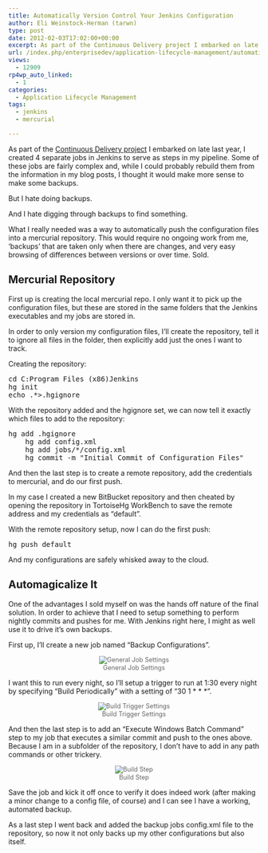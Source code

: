 ```yaml
---
title: Automatically Version Control Your Jenkins Configuration
author: Eli Weinstock-Herman (tarwn)
type: post
date: 2012-02-03T17:02:00+00:00
excerpt: As part of the Continuous Delivery project I embarked on late last year, I created 4 separate jobs in Jenkins to serve as steps in my pipeline. Some of these jobs are fairly complex and, while I could probably rebuild them from the information in my blog posts, I thought it would make more sense to make some backups.
url: /index.php/enterprisedev/application-lifecycle-management/automatically-version-control-your-jenkins/
views:
  - 12909
rp4wp_auto_linked:
  - 1
categories:
  - Application Lifecycle Management
tags:
  - jenkins
  - mercurial

---
```

As part of the [Continuous Delivery project][1] I embarked on late last year, I created 4 separate jobs in Jenkins to serve as steps in my pipeline. Some of these jobs are fairly complex and, while I could probably rebuild them from the information in my blog posts, I thought it would make more sense to make some backups. 

But I hate doing backups.

And I hate digging through backups to find something.

What I really needed was a way to automatically push the configuration files into a mercurial repository. This would require no ongoing work from me, &#8216;backups&#8217; that are taken only when there are changes, and very easy browsing of differences between versions or over time. Sold.

## Mercurial Repository

First up is creating the local mercurial repo. I only want it to pick up the configuration files, but these are stored in the same folders that the Jenkins executables and my jobs are stored in. 

In order to only version my configuration files, I&#8217;ll create the repository, tell it to ignore all files in the folder, then explicitly add just the ones I want to track.

Creating the repository:

<pre>cd C:Program Files (x86)Jenkins
hg init
echo .*&gt;.hgignore</pre>

With the repository added and the hgignore set, we can now tell it exactly which files to add to the repository:

<pre>hg add .hgignore
	hg add config.xml
	hg add jobs/*/config.xml
	hg commit -m "Initial Commit of Configuration Files"</pre>

And then the last step is to create a remote repository, add the credentials to mercurial, and do our first push. 

In my case I created a new BitBucket repository and then cheated by opening the repository in TortoiseHg WorkBench to save the remote address and my credentials as &#8220;default&#8221;.

With the remote repository setup, now I can do the first push:

<pre>hg push default</pre>

And my configurations are safely whisked away to the cloud.

## Automagicalize It

One of the advantages I sold myself on was the hands off nature of the final solution. In order to achieve that I need to setup something to perform nightly commits and pushes for me. With Jenkins right here, I might as well use it to drive it&#8217;s own backups.

First up, I&#8217;ll create a new job named &#8220;Backup Configurations&#8221;.

<div style="text-align: center; font-size: .9em; color: #666666;">
  <img src="http://www.tiernok.com/LTDBlog/JenkinsBackups/1.png" title="General Job Settings" /><br /> General Job Settings
</div>

I want this to run every night, so I&#8217;ll setup a trigger to run at 1:30 every night by specifying &#8220;Build Periodically&#8221; with a setting of &#8220;30 1 \* \* *&#8221;.

<div style="text-align: center; font-size: .9em; color: #666666;">
  <img src="http://www.tiernok.com/LTDBlog/JenkinsBackups/2.png" title="Build Trigger Settings" /><br /> Build Trigger Settings
</div>

And then the last step is to add an &#8220;Execute Windows Batch Command&#8221; step to my job that executes a similar commit and push to the ones above. Because I am in a subfolder of the repository, I don&#8217;t have to add in any path commands or other trickery.

<div style="text-align: center; font-size: .9em; color: #666666;">
  <img src="http://www.tiernok.com/LTDBlog/JenkinsBackups/3.png" title="Build Step" /><br /> Build Step
</div>

Save the job and kick it off once to verify it does indeed work (after making a minor change to a config file, of course) and I can see I have a working, automated backup.

As a last step I went back and added the backup jobs config.xml file to the repository, so now it not only backs up my other configurations but also itself.

 [1]: http://wiki.ltd.local/index.php/Eli's_Continuous_Delivery_Project "See the wiki post on the project"